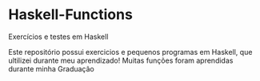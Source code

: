 # Haskell-Functions
Exercícios e testes em Haskell

Este repositório possui exercicios e pequenos programas em Haskell, que ultilizei durante meu aprendizado!
Muitas funções foram aprendidas durante minha Graduação